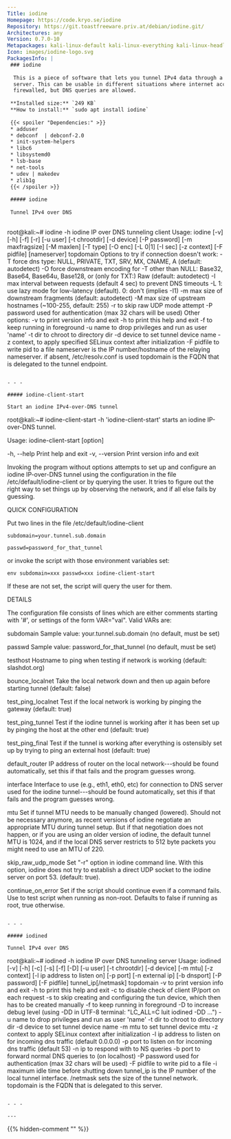 ```yaml
---
Title: iodine
Homepage: https://code.kryo.se/iodine
Repository: https://git.toastfreeware.priv.at/debian/iodine.git/
Architectures: any
Version: 0.7.0-10
Metapackages: kali-linux-default kali-linux-everything kali-linux-headless kali-linux-large kali-tools-post-exploitation 
Icon: images/iodine-logo.svg
PackagesInfo: |
 ### iodine
 
  This is a piece of software that lets you tunnel IPv4 data through a DNS
  server. This can be usable in different situations where internet access is
  firewalled, but DNS queries are allowed.
 
 **Installed size:** `249 KB`  
 **How to install:** `sudo apt install iodine`  
 
 {{< spoiler "Dependencies:" >}}
 * adduser
 * debconf  | debconf-2.0
 * init-system-helpers 
 * libc6 
 * libsystemd0
 * lsb-base
 * net-tools
 * udev | makedev
 * zlib1g 
 {{< /spoiler >}}
 
 ##### iodine
 
 Tunnel IPv4 over DNS
 
 ```
 root@kali:~# iodine -h
 iodine IP over DNS tunneling client
 Usage: iodine [-v] [-h] [-f] [-r] [-u user] [-t chrootdir] [-d device] [-P password] [-m maxfragsize] [-M maxlen] [-T type] [-O enc] [-L 0|1] [-I sec] [-z context] [-F pidfile] [nameserver] topdomain
 Options to try if connection doesn't work:
   -T force dns type: NULL, PRIVATE, TXT, SRV, MX, CNAME, A (default: autodetect)
   -O force downstream encoding for -T other than NULL: Base32, Base64, Base64u,
      Base128, or (only for TXT:) Raw  (default: autodetect)
   -I max interval between requests (default 4 sec) to prevent DNS timeouts
   -L 1: use lazy mode for low-latency (default). 0: don't (implies -I1)
   -m max size of downstream fragments (default: autodetect)
   -M max size of upstream hostnames (~100-255, default: 255)
   -r to skip raw UDP mode attempt
   -P password used for authentication (max 32 chars will be used)
 Other options:
   -v to print version info and exit
   -h to print this help and exit
   -f to keep running in foreground
   -u name to drop privileges and run as user 'name'
   -t dir to chroot to directory dir
   -d device to set tunnel device name
   -z context, to apply specified SELinux context after initialization
   -F pidfile to write pid to a file
 nameserver is the IP number/hostname of the relaying nameserver. if absent, /etc/resolv.conf is used
 topdomain is the FQDN that is delegated to the tunnel endpoint.
 ```
 
 - - -
 
 ##### iodine-client-start
 
 Start an iodine IPv4-over-DNS tunnel
 
 ```
 root@kali:~# iodine-client-start -h
 'iodine-client-start' starts an iodine IP-over-DNS tunnel.
 
 Usage: iodine-client-start [option]
 
   -h, --help		Print help and exit
   -v, --version		Print version info and exit
 
 Invoking the program without options attempts to set up and configure
 an iodine IP-over-DNS tunnel using the configuration in the file
 /etc/default/iodine-client or by querying the user. It tries to
 figure out the right way to set things up by observing the network,
 and if all else fails by guessing.
 
 QUICK CONFIGURATION
 
 Put two lines in the file /etc/default/iodine-client
 
 	subdomain=your.tunnel.sub.domain
 
 	passwd=password_for_that_tunnel
 
 
 or invoke the script with those environment variables set:
 
 	env subdomain=xxx passwd=xxx iodine-client-start
 
 If these are not set, the script will query the user for them.
 
 DETAILS
 
 The configuration file consists of lines which are either comments
 starting with '#', or settings of the form VAR="val". Valid VARs are:
 
 subdomain
     Sample value: your.tunnel.sub.domain (no default, must be set)
 
 passwd
     Sample value: password_for_that_tunnel (no default, must be set)
 
 testhost
     Hostname to ping when testing if network is working (default:
     slashdot.org)
 
 bounce_localnet
     Take the local network down and then up again before starting
     tunnel (default: false)
 
 test_ping_localnet
     Test if the local network is working by pinging the gateway
     (default: true)
 
 test_ping_tunnel
     Test if the iodine tunnel is working after it has been set up by
     pinging the host at the other end (default: true)
 
 test_ping_final
     Test if the tunnel is working after everything is ostensibly set
     up by trying to ping an external host (default: true)
 
 default_router
     IP address of router on the local network---should be found
     automatically, set this if that fails and the program guesses wrong.
 
 interface
     Interface to use (e.g., eth1, eth0, etc) for connection to DNS
     server used for the iodine tunnel---should be found automatically,
     set this if that fails and the program guesses wrong.
 
 mtu
     Set if tunnel MTU needs to be manually changed (lowered). Should
     not be necessary anymore, as recent versions of iodine negotiate
     an appropriate MTU during tunnel setup. But if that negotiation
     does not happen, or if you are using an older version of iodine,
     the default tunnel MTU is 1024, and if the local DNS server
     restricts to 512 byte packets you might need to use an MTU of 220.
 
 skip_raw_udp_mode
     Set "-r" option in iodine command line. With this option, iodine
     does not try to establish a direct UDP socket to the iodine server
     on port 53. (default: true).
 
 continue_on_error
     Set if the script should continue even if a command fails.
     Use to test script when running as non-root. Defaults to false
     if running as root, true otherwise.
 ```
 
 - - -
 
 ##### iodined
 
 Tunnel IPv4 over DNS
 
 ```
 root@kali:~# iodined -h
 iodine IP over DNS tunneling server
 Usage: iodined [-v] [-h] [-c] [-s] [-f] [-D] [-u user] [-t chrootdir] [-d device] [-m mtu] [-z context] [-l ip address to listen on] [-p port] [-n external ip] [-b dnsport] [-P password] [-F pidfile] tunnel_ip[/netmask] topdomain
   -v to print version info and exit
   -h to print this help and exit
   -c to disable check of client IP/port on each request
   -s to skip creating and configuring the tun device, which then has to be created manually
   -f to keep running in foreground
   -D to increase debug level
      (using -DD in UTF-8 terminal: "LC_ALL=C luit iodined -DD ...")
   -u name to drop privileges and run as user 'name'
   -t dir to chroot to directory dir
   -d device to set tunnel device name
   -m mtu to set tunnel device mtu
   -z context to apply SELinux context after initialization
   -l ip address to listen on for incoming dns traffic (default 0.0.0.0)
   -p port to listen on for incoming dns traffic (default 53)
   -n ip to respond with to NS queries
   -b port to forward normal DNS queries to (on localhost)
   -P password used for authentication (max 32 chars will be used)
   -F pidfile to write pid to a file
   -i maximum idle time before shutting down
 tunnel_ip is the IP number of the local tunnel interface.
    /netmask sets the size of the tunnel network.
 topdomain is the FQDN that is delegated to this server.
 ```
 
 - - -
 
---
```

{{% hidden-comment "<!--Do not edit anything above this line-->" %}}
